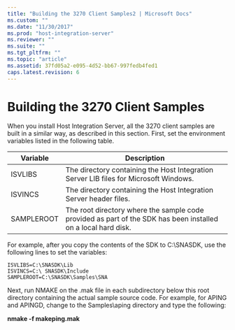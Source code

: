 ```yaml
---
title: "Building the 3270 Client Samples2 | Microsoft Docs"
ms.custom: ""
ms.date: "11/30/2017"
ms.prod: "host-integration-server"
ms.reviewer: ""
ms.suite: ""
ms.tgt_pltfrm: ""
ms.topic: "article"
ms.assetid: 37fd05a2-e095-4d52-bb67-997fedb4fed1
caps.latest.revision: 6
---
```

# Building the 3270 Client Samples
When you install Host Integration Server, all the 3270 client samples are built in a similar way, as described in this section. First, set the environment variables listed in the following table.  
  
|Variable|Description|  
|--------------|-----------------|  
|ISVLIBS|The directory containing the Host Integration Server LIB files for Microsoft Windows.|  
|ISVINCS|The directory containing the Host Integration Server header files.|  
|SAMPLEROOT|The root directory where the sample code provided as part of the SDK has been installed on a local hard disk.|  
  
 For example, after you copy the contents of the SDK  to C:\SNASDK, use the following lines to set the variables:  
  
```  
ISVLIBS=C:\SNASDK\Lib  
ISVINCS=C:\ SNASDK\Include  
SAMPLEROOT=C:\SNASDK\Samples\SNA  
```  
  
 Next, run NMAKE on the .mak file in each subdirectory below this root directory containing the actual sample source code. For example, for APING and APINGD, change to the Samples\aping directory and type the following:  
  
 **nmake -f makeping.mak**